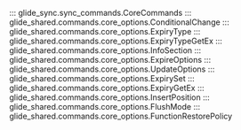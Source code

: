 ::: glide_sync.sync_commands.CoreCommands
::: glide_shared.commands.core_options.ConditionalChange
::: glide_shared.commands.core_options.ExpiryType
::: glide_shared.commands.core_options.ExpiryTypeGetEx
::: glide_shared.commands.core_options.InfoSection
::: glide_shared.commands.core_options.ExpireOptions
::: glide_shared.commands.core_options.UpdateOptions
::: glide_shared.commands.core_options.ExpirySet
::: glide_shared.commands.core_options.ExpiryGetEx
::: glide_shared.commands.core_options.InsertPosition
::: glide_shared.commands.core_options.FlushMode
::: glide_shared.commands.core_options.FunctionRestorePolicy
